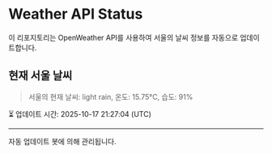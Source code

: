
# Weather API Status

이 리포지토리는 OpenWeather API를 사용하여 서울의 날씨 정보를 자동으로 업데이트합니다.

## 현재 서울 날씨
> 서울의 현재 날씨: light rain, 온도: 15.75°C, 습도: 91%

⏳ 업데이트 시간: 2025-10-17 21:27:04 (UTC)

---
자동 업데이트 봇에 의해 관리됩니다.
